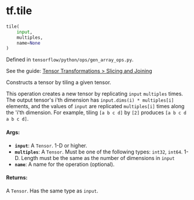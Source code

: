 <div itemscope itemtype="http://developers.google.com/ReferenceObject">
<meta itemprop="name" content="tf.tile" />
</div>

# tf.tile

``` python
tile(
    input,
    multiples,
    name=None
)
```



Defined in `tensorflow/python/ops/gen_array_ops.py`.

See the guide: [Tensor Transformations > Slicing and Joining](../../../api_guides/python/array_ops.md#Slicing_and_Joining)

Constructs a tensor by tiling a given tensor.

This operation creates a new tensor by replicating `input` `multiples` times.
The output tensor's i'th dimension has `input.dims(i) * multiples[i]` elements,
and the values of `input` are replicated `multiples[i]` times along the 'i'th
dimension. For example, tiling `[a b c d]` by `[2]` produces
`[a b c d a b c d]`.

#### Args:

* <b>`input`</b>: A `Tensor`. 1-D or higher.
* <b>`multiples`</b>: A `Tensor`. Must be one of the following types: `int32`, `int64`.
    1-D. Length must be the same as the number of dimensions in `input`
* <b>`name`</b>: A name for the operation (optional).


#### Returns:

A `Tensor`. Has the same type as `input`.